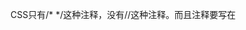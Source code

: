
CSS只有/* */这种注释，没有//这种注释。而且注释要写在<style>标签里面才算生效

引入外部样式表css文件的方式。这种方式又分为两种：

```
1、采用<link>标签。例如：<link rel = "stylesheet" type = "text/css" href = "a.css"></link>

2、采用import，必须写在<style>标签中，并且必须是第一句。例如：@import url(a.css) ;
```